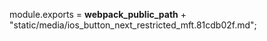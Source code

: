 module.exports = __webpack_public_path__ + "static/media/ios_button_next_restricted_mft.81cdb02f.md";